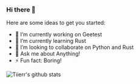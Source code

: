 ### Hi there 👋

Here are some ideas to get you started:

- 🔭 I’m currently working on Geetest
- 🌱 I’m currently learning Rust
- 👯 I’m looking to collaborate on Python and Rust
- 💬 Ask me about Anything!
- ⚡ Fun fact: Boring!


![Tiierr's github stats](https://github-readme-stats.vercel.app/api?username=tiierr&show_icons=true&title_color=ffe411&icon_color=ffe411&text_color=fff&bg_color=666)
